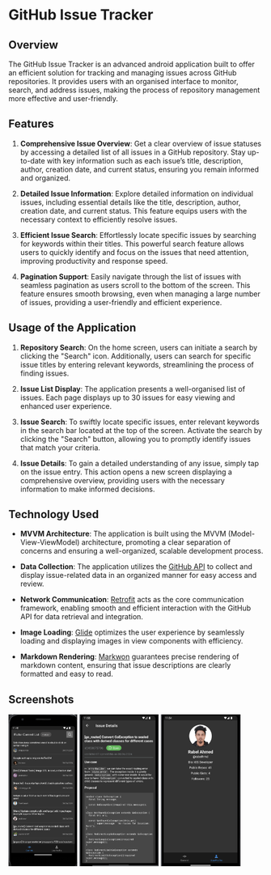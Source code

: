 # GitHub Issue Tracker

## Overview
The GitHub Issue Tracker is an advanced android application built to offer an efficient solution for tracking and managing issues across GitHub repositories. It provides users with an organised interface to monitor, search, and address issues, making the process of repository management more effective and user-friendly.

## Features
1. **Comprehensive Issue Overview**: Get a clear overview of issue statuses by accessing a detailed list of all issues in a GitHub repository. Stay up-to-date with key information such as each issue’s title, description, author, creation date, and current status, ensuring you remain informed and organized.

2. **Detailed Issue Information**: Explore detailed information on individual issues, including essential details like the title, description, author, creation date, and current status. This feature equips users with the necessary context to efficiently resolve issues.

3. **Efficient Issue Search**: Effortlessly locate specific issues by searching for keywords within their titles. This powerful search feature allows users to quickly identify and focus on the issues that need attention, improving productivity and response speed.

4. **Pagination Support**: Easily navigate through the list of issues with seamless pagination as users scroll to the bottom of the screen. This feature ensures smooth browsing, even when managing a large number of issues, providing a user-friendly and efficient experience.

## Usage of the Application
1. **Repository Search**: On the home screen, users can initiate a search by clicking the "Search" icon. Additionally, users can search for specific issue titles by entering relevant keywords, streamlining the process of finding issues.

2. **Issue List Display**: The application presents a well-organised list of issues. Each page displays up to 30 issues for easy viewing and enhanced user experience.

3. **Issue Search**: To swiftly locate specific issues, enter relevant keywords in the search bar located at the top of the screen. Activate the search by clicking the "Search" button, allowing you to promptly identify issues that match your criteria.

4. **Issue Details**: To gain a detailed understanding of any issue, simply tap on the issue entry. This action opens a new screen displaying a comprehensive overview, providing users with the necessary information to make informed decisions.

## Technology Used
- **MVVM Architecture**: The application is built using the MVVM (Model-View-ViewModel) architecture, promoting a clear separation of concerns and ensuring a well-organized, scalable development process.

- **Data Collection**: The application utilizes the [GitHub API](https://api.github.com) to collect and display issue-related data in an organized manner for easy access and review.

- **Network Communication**: [Retrofit](https://github.com/square/retrofit) acts as the core communication framework, enabling smooth and efficient interaction with the GitHub API for data retrieval and integration.

- **Image Loading**: [Glide](https://github.com/bumptech/glide) optimizes the user experience by seamlessly loading and displaying images in view components with efficiency.

- **Markdown Rendering**: [Markwon](https://github.com/noties/Markwon) guarantees precise rendering of markdown content, ensuring that issue descriptions are clearly formatted and easy to read.

## Screenshots
<p float="left">
  <img src="screens/1_Commits.png" alt="IssuesList" height="300"/>
  <img src="screens/2_DetailsScreen.png" alt="IssueDetails" height="300"/>
  <img src="screens/3_UserProfile.png" alt="UserProfile" height="300"/>
</p>

